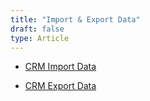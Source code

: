 ```yaml
---
title: "Import & Export Data"
draft: false
type: Article
---
```




- [CRM Import Data](../contents.md)

- [CRM Export Data](../contents.md)
